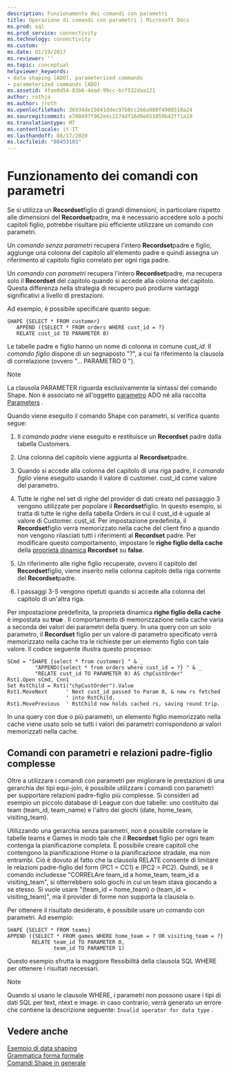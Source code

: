 ```yaml
---
description: Funzionamento dei comandi con parametri
title: Operazione di comandi con parametri | Microsoft Docs
ms.prod: sql
ms.prod_service: connectivity
ms.technology: connectivity
ms.custom: ''
ms.date: 01/19/2017
ms.reviewer: ''
ms.topic: conceptual
helpviewer_keywords:
- data shaping [ADO], parameterized commands
- parameterized commands [ADO]
ms.assetid: 4fae0d54-83b6-4ead-99cc-bcf532daa121
author: rothja
ms.author: jroth
ms.openlocfilehash: 36934de15041ddec97b0cc266a980f4908518a24
ms.sourcegitcommit: e700497f962e4c2274df16d9e651059b42ff1a10
ms.translationtype: MT
ms.contentlocale: it-IT
ms.lasthandoff: 08/17/2020
ms.locfileid: "88453103"
---
```

# <a name="operation-of-parameterized-commands"></a>Funzionamento dei comandi con parametri
Se si utilizza un **Recordset**figlio di grandi dimensioni, in particolare rispetto alle dimensioni del **Recordset**padre, ma è necessario accedere solo a pochi capitoli figlio, potrebbe risultare più efficiente utilizzare un comando con parametri.  
  
 Un *comando senza parametri* recupera l'intero **Recordset**padre e figlio, aggiunge una colonna del capitolo all'elemento padre e quindi assegna un riferimento al capitolo figlio correlato per ogni riga padre.  
  
 Un *comando con parametri* recupera l'intero **Recordset**padre, ma recupera solo il **Recordset** del capitolo quando si accede alla colonna del capitolo. Questa differenza nella strategia di recupero può produrre vantaggi significativi a livello di prestazioni.  
  
 Ad esempio, è possibile specificare quanto segue:  
  
```  
SHAPE {SELECT * FROM customer}   
   APPEND ({SELECT * FROM orders WHERE cust_id = ?}   
   RELATE cust_id TO PARAMETER 0)  
```  
  
 Le tabelle padre e figlio hanno un nome di colonna in comune *cust_id*. Il *comando figlio* dispone di un segnaposto "?", a cui fa riferimento la clausola di correlazione (ovvero "... PARAMETRO 0 ").  
  
> [!NOTE]
>  La clausola PARAMETER riguarda esclusivamente la sintassi del comando Shape. Non è associato né all'oggetto [parametro](../../../ado/reference/ado-api/parameter-object.md) ADO né alla raccolta [Parameters](../../../ado/reference/ado-api/parameters-collection-ado.md) .  
  
 Quando viene eseguito il comando Shape con parametri, si verifica quanto segue:  
  
1.  Il *comando padre* viene eseguito e restituisce un **Recordset** padre dalla tabella Customers.  
  
2.  Una colonna del capitolo viene aggiunta al **Recordset**padre.  
  
3.  Quando si accede alla colonna del capitolo di una riga padre, il *comando figlio* viene eseguito usando il valore di customer. cust_id come valore del parametro.  
  
4.  Tutte le righe nel set di righe del provider di dati creato nel passaggio 3 vengono utilizzate per popolare il **Recordset**figlio. In questo esempio, si tratta di tutte le righe della tabella Orders in cui il cust_id è uguale al valore di Customer. cust_id. Per impostazione predefinita, il **Recordset**figlio verrà memorizzato nella cache del client fino a quando non vengono rilasciati tutti i riferimenti al **Recordset** padre. Per modificare questo comportamento, impostare le **righe figlio della cache** della [proprietà dinamica](../../../ado/reference/ado-api/ado-dynamic-property-index.md) **Recordset** su **false**.  
  
5.  Un riferimento alle righe figlio recuperate, ovvero il capitolo del **Recordset**figlio, viene inserito nella colonna capitolo della riga corrente del **Recordset**padre.  
  
6.  I passaggi 3-5 vengono ripetuti quando si accede alla colonna del capitolo di un'altra riga.  
  
 Per impostazione predefinita, la proprietà dinamica **righe figlio della cache** è impostata su **true** . Il comportamento di memorizzazione nella cache varia a seconda dei valori dei parametri della query. In una query con un solo parametro, il **Recordset** figlio per un valore di parametro specificato verrà memorizzato nella cache tra le richieste per un elemento figlio con tale valore. Il codice seguente illustra questo processo:  
  
```  
SCmd = "SHAPE {select * from customer} " & _  
         "APPEND({select * from orders where cust_id = ?} " & _  
         "RELATE cust_id TO PARAMETER 0) AS chpCustOrder"  
Rst1.Open sCmd, Cnn1  
Set RstChild = Rst1("chpCustOrder").Value  
Rst1.MoveNext      ' Next cust_id passed to Param 0, & new rs fetched   
                   ' into RstChild.  
Rst1.MovePrevious  ' RstChild now holds cached rs, saving round trip.  
```  
  
 In una query con due o più parametri, un elemento figlio memorizzato nella cache viene usato solo se tutti i valori dei parametri corrispondono ai valori memorizzati nella cache.  
  
## <a name="parameterized-commands-and-complex-parent-child-relations"></a>Comandi con parametri e relazioni padre-figlio complesse  
 Oltre a utilizzare i comandi con parametri per migliorare le prestazioni di una gerarchia dei tipi equi-join, è possibile utilizzare i comandi con parametri per supportare relazioni padre-figlio più complesse. Si consideri ad esempio un piccolo database di League con due tabelle: uno costituito dai team (team_id, team_name) e l'altro dei giochi (date, home_team, visiting_team).  
  
 Utilizzando una gerarchia senza parametri, non è possibile correlare le tabelle teams e Games in modo tale che il **Recordset** figlio per ogni team contenga la pianificazione completa. È possibile creare capitoli che contengono la pianificazione Home o la pianificazione stradale, ma non entrambi. Ciò è dovuto al fatto che la clausola RELATE consente di limitare le relazioni padre-figlio del form (PC1 = CC1) e (PC2 = PC2). Quindi, se il comando includesse "CORRELAre team_id a home_team, team_id a visiting_team", si otterrebbero solo giochi in cui un team stava giocando a se stesso. Si vuole usare "(team_id = home_team) o (team_id = visiting_team)", ma il provider di forme non supporta la clausola o.  
  
 Per ottenere il risultato desiderato, è possibile usare un comando con parametri. Ad esempio:  
  
```  
SHAPE {SELECT * FROM teams}   
APPEND ({SELECT * FROM games WHERE home_team = ? OR visiting_team = ?}   
        RELATE team_id TO PARAMETER 0,   
               team_id TO PARAMETER 1)   
```  
  
 Questo esempio sfrutta la maggiore flessibilità della clausola SQL WHERE per ottenere i risultati necessari.  
  
> [!NOTE]
>  Quando si usano le clausole WHERE, i parametri non possono usare i tipi di dati SQL per text, ntext e image. in caso contrario, verrà generato un errore che contiene la descrizione seguente: `Invalid operator for data type` .  
  
## <a name="see-also"></a>Vedere anche  
 [Esempio di data shaping](../../../ado/guide/data/data-shaping-example.md)   
 [Grammatica forma formale](../../../ado/guide/data/formal-shape-grammar.md)   
 [Comandi Shape in generale](../../../ado/guide/data/shape-commands-in-general.md)
